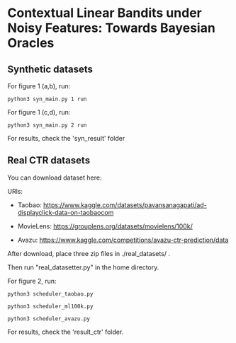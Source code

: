 

# Contextual Linear Bandits under Noisy Features: Towards Bayesian Oracles


## Synthetic datasets

For figure 1 (a,b), run:

```
python3 syn_main.py 1 run
```

For figure 1 (c,d), run:

```
python3 syn_main.py 2 run
```

For results, check the 'syn_result' folder


## Real CTR datasets

You can download dataset here:

URls:

* Taobao: https://www.kaggle.com/datasets/pavansanagapati/ad-displayclick-data-on-taobaocom

* MovieLens: https://grouplens.org/datasets/movielens/100k/

* Avazu: https://www.kaggle.com/competitions/avazu-ctr-prediction/data 

After download, place three zip files in ./real_datasets/ .

Then run "real_datasetter.py" in the home directory.

For figure 2, run: 

```
python3 scheduler_taobao.py
```
```
python3 scheduler_ml100k.py
```
```
python3 scheduler_avazu.py
```
For results, check the 'result_ctr' folder.